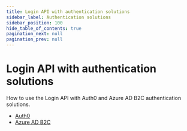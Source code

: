 ```yaml
---
title: Login API with authentication solutions
sidebar_label: Authentication solutions
sidebar_position: 100
hide_table_of_contents: true
pagination_next: null
pagination_prev: null
---
```



# Login API with authentication solutions

How to use the Login API with Auth0 and Azure AD B2C authentication solutions.

* [Auth0](./auth0/README.md)
* [Azure AD B2C](./azure-b2c/README.md)
